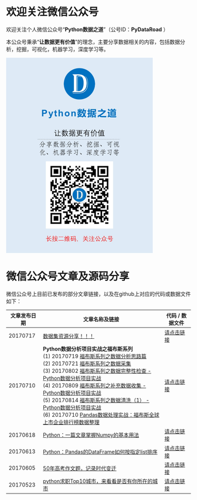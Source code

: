 
# 欢迎关注微信公众号

欢迎关注个人微信公众号“**Python数据之道**”（公号ID：**PyDataRoad** ）

本公众号秉承“**让数据更有价值**”的理念，主要分享数据相关的内容，包括数据分析，挖掘，可视化，机器学习，深度学习等。

<img src="./photo/foot.jpg" width="400"/>

# 微信公众号文章及源码分享

微信公众号上目前已发布的部分文章链接，以及在github上对应的代码或数据文件如下：

|文章发布日期|文章名称及链接|代码 / 数据文件|
|-------|---------|---------|
|20170717|[数据集资源分享！！！](http://mp.weixin.qq.com/s?__biz=MzI2NjY5NzI0NA==&mid=2247483972&idx=1&sn=6f59757fba7fd64df759f1cc4d63691d&chksm=ea8b6d37ddfce4215417691c6cd299b1bf4dcc8f2e3c22a6b608ff3f462655307d3a378007dd&scene=21#wechat_redirect)|[请点击链接](https://github.com/leenard2017/dataset)|
|20170710| **Python数据分析项目实战之福布斯系列** <br> (1) 20170719 [福布斯系列之数据分析思路篇](http://mp.weixin.qq.com/s?__biz=MzI2NjY5NzI0NA==&mid=2247483983&idx=1&sn=949d01b3917605084e4aed47737b3260&chksm=ea8b6d3cddfce42aa3a5b9b4bfd7c5b71b04ee9f4cc43dab0ebb1dead18897920901d17180c5&scene=21#wechat_redirect) <br> (2) 20170721 [福布斯系列之数据采集](http://mp.weixin.qq.com/s?__biz=MzI2NjY5NzI0NA==&mid=2247483984&idx=1&sn=7ab4e0cfa75bb6fea553b9c4837d7283&chksm=ea8b6d23ddfce435f65b9a3a808d43bdeee3a1343a00ae6f70f98335a3604db02a60e40af72f&scene=21#wechat_redirect) <br> (3) 20170802 [福布斯系列之数据完整性检查 - Python数据分析项目实战](http://mp.weixin.qq.com/s?__biz=MzI2NjY5NzI0NA==&mid=2247484019&idx=1&sn=b75fa8c5378c90f20ee68f6439ef88b7&chksm=ea8b6d00ddfce41668c74233eb14e273b4310371a3755141773f397ec26ded4ffebb65026b1d&scene=21#wechat_redirect) <br> (4) 20170809 [福布斯系列之补充数据收集 - Python数据分析项目实战](http://mp.weixin.qq.com/s?__biz=MzI2NjY5NzI0NA==&mid=2247484031&idx=1&sn=20374dc68a4d038cf878c6184d3fd1dd&chksm=ea8b6d0cddfce41a8a19fd16abfd1d1c8f102089b3021d337b6d0eb49abe938a4a26943fe102&scene=21#wechat_redirect) <br> (5) 20170814 [福布斯系列之数据清洗（1） - Python数据分析项目实战](http://mp.weixin.qq.com/s?__biz=MzI2NjY5NzI0NA==&mid=2247484067&idx=1&sn=955df45c829b6f9d8092fda5234b5566&chksm=ea8b6dd0ddfce4c66bf1ec45122493f2a719aef4eafdede2ed34ca29d9565534bda7bd4a53ad&scene=21#wechat_redirect) <br> (6) 20170710 [Pandas数据处理实战：福布斯全球上市企业排行榜数据整理](http://mp.weixin.qq.com/s?__biz=MzI2NjY5NzI0NA==&mid=2247483960&idx=1&sn=4f3bc2b8f7dcbe7883c1493440c6daa4&chksm=ea8b6d4bddfce45d2c0d2de3561a7728b3b39b5914c2752ac9d255bbef95c4b995dd45892c97&scene=21#wechat_redirect) | [请点击链接](https://github.com/leenard2017/forbes_global2000)|
|20170618|[Python：一篇文章掌握Numpy的基本用法](http://mp.weixin.qq.com/s?__biz=MzI2NjY5NzI0NA==&mid=2247483867&idx=1&sn=6cafddd7868d4bfd6d2fbc2426cdae9a&chksm=ea8b6ea8ddfce7be7fe108fcc18ad945742f64657007a85805fe8b9ffcb660ae5ab3e3b2f147&scene=21#wechat_redirect)|[请点击链接](https://github.com/leenard2017/np_basic)|
|20170613|[Python：Pandas的DataFrame如何按指定list排序](http://mp.weixin.qq.com/s?__biz=MzI2NjY5NzI0NA==&mid=2247483844&idx=1&sn=f28c73669806a0a21b04bfbbe9eda8a6&chksm=ea8b6eb7ddfce7a155a2528e518891c4b88e80887e681c962d6bd7ce67a3172e8b85aa7585d2&scene=21#wechat_redirect)|[请点击链接](https://github.com/leenard2017/df_sortby_custom_list)|
|20170605|[50年高考作文题，记录时代变迁](http://mp.weixin.qq.com/s?__biz=MzI2NjY5NzI0NA==&mid=2247483805&idx=1&sn=a368eb3528b2c2bd3f7ebceaec467d42&chksm=ea8b6eeeddfce7f832280c26b6cb08dc2daef0059a024276b7807b8e3d8e24af5cf0f72269b4&scene=21#wechat_redirect)|[请点击链接](https://github.com/leenard2017/gaokaozw)|
|20170523|[python求职Top10城市，来看看是否有你所在的城市](http://mp.weixin.qq.com/s?__biz=MzI2NjY5NzI0NA==&mid=2247483767&idx=1&sn=26f1e8c43084f9e4859031d54148fe33&chksm=ea8b6e04ddfce7125d2463732557e1f4f4655271f745c83149adcf2feb0fbdecd9eb2566a110&scene=21#wechat_redirect)|[请点击链接](https://github.com/leenard2017/zl_analysis)|
